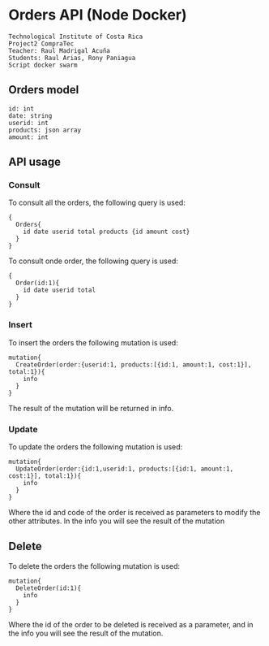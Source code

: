 # Orders API (Node Docker) 
```
Technological Institute of Costa Rica
Project2 CompraTec
Teacher: Raul Madrigal Acuña
Students: Raul Arias, Rony Paniagua
Script docker swarm
```

## Orders model
```
id: int
date: string
userid: int
products: json array
amount: int
```

## API usage

### Consult
To consult all the orders, the following query is used: 
```
{
  Orders{
    id date userid total products {id amount cost}
  }
}
```
To consult onde order, the following query is used: 
```
{
  Order(id:1){
    id date userid total
  }
}
```

### Insert
To insert the orders the following mutation is used:
```
mutation{
  CreateOrder(order:{userid:1, products:[{id:1, amount:1, cost:1}], total:1}){
    info
  }
}
```
The result of the mutation will be returned in info.

### Update
To update the orders the following mutation is used:
```
mutation{
  UpdateOrder(order:{id:1,userid:1, products:[{id:1, amount:1, cost:1}], total:1}){
    info
  }
}
```
Where the id and code of the order is received as parameters to modify the other attributes. In the info you will see the result of the mutation

## Delete
To delete the orders the following mutation is used:
```
mutation{
  DeleteOrder(id:1){
    info
  }
}
```
Where the id of the order to be deleted is received as a parameter, and in the info you will see the result of the mutation.
